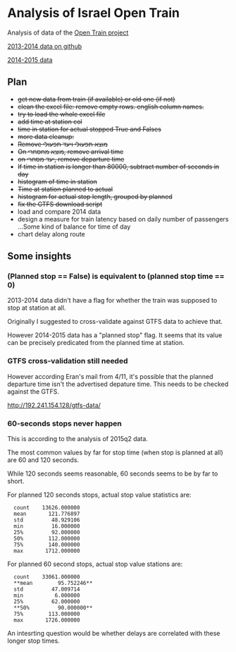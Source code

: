 # Analysis of Israel Open Train 

Analysis of data of the [Open Train project](http://otrain.org/) 

[2013-2014 data on github](https://github.com/hasadna/OpenTrainCommunity)

[2014-2015 data](http://otrain.org/files/xl/)

## Plan

* ~~get new data from train (if available) or old one (if not)~~
* ~~clean the excel file: remove empty rows. english column names.~~
* ~~try to load the whole excel file~~
* ~~add time at station col~~
* ~~time in station for actual stopped True and Falses~~
* ~~more data cleanup:~~
 * ~~Remove מוצא תפעולי ויעד תפעולי~~
 * ~~On מוצא מחסחרי, remove arrival time~~
 * ~~on יעד מסחרי, remove departure time~~
 * ~~If time in station is longer than 80000, subtract number of seconds in day~~
* ~~histogram of time in station~~
* ~~Time at station planned to actual~~
* ~~histogram for actual stop length, grouped by planned~~
* ~~fix the GTFS download script~~
* load and compare 2014 data
* design a measure for train latency based on daily number of passengers
...Some kind of balance for time of day
* chart delay along route 


## Some insights 
### (Planned stop == False) is equivalent to (planned stop time == 0)
2013-2014 data didn't have a flag for whether the train was supposed to stop at station at all.

Originally I suggested to cross-validate against GTFS data to achieve that.

However 2014-2015 data has a "planned stop" flag. It seems that its value can be precisely predicated
from the planned time at station. 

### GTFS cross-validation still needed 
However according Eran's mail from 4/11, it's possible that the planned departure time isn't the advertised depature time. This needs to be checked against the GTFS.

http://192.241.154.128/gtfs-data/

### 60-seconds stops never happen
This is according to the analysis of 2015q2 data. 

The most common values by far for stop time (when stop is planned at all) are 60 and 120 seconds. 

While 120 seconds seems reasonable, 60 seconds seems to be by far to short.

For planned 120 seconds stops, actual stop value statistics are:
```
  count    13626.000000
  mean       121.776897
  std         48.929106
  min         16.000000
  25%         92.000000
  50%        112.000000
  75%        140.000000
  max       1712.000000
```

For planned 60 second stops, actual stop value stations are:
```
  count    33061.000000
  **mean        95.752246**
  std         47.009714
  min          6.000000
  25%         62.000000
  **50%         90.000000**
  75%        113.000000
  max       1726.000000
```

An intesrting question would be whether delays are correlated with these longer stop times.
